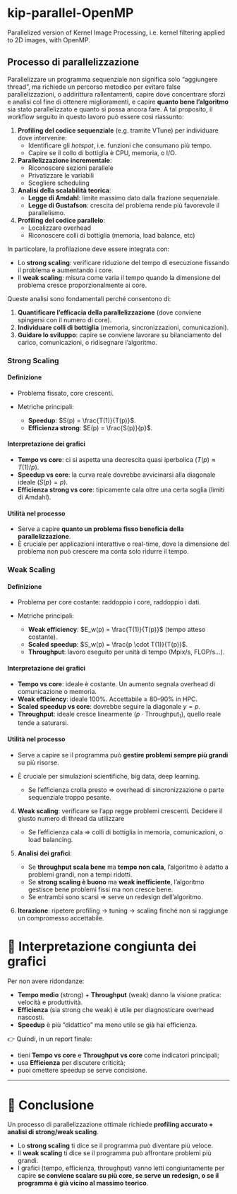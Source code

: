 # kip-parallel-OpenMP
Parallelized version of Kernel Image Processing, i.e. kernel filtering applied to 2D images, with OpenMP.







## Processo di parallelizzazione

Parallelizzare un programma sequenziale non significa solo “aggiungere thread”, ma richiede un percorso metodico per evitare false parallelizzazioni, o addirittura rallentamenti, capire dove concentrare sforzi e analisi col fine di ottenere miglioramenti, e capire **quanto bene l’algoritmo** sia stato parallelizzato e quanto si possa ancora fare. A tal proposito, il workflow seguito in questo lavoro può essere così riassunto:
1. **Profiling del codice sequenziale** (e.g. tramite VTune) per individuare dove intervenire:
   * Identificare gli *hotspot*, i.e. funzioni che consumano più tempo.
   * Capire se il collo di bottiglia è CPU, memoria, o I/O.
2. **Parallelizzazione incrementale**:
   * Riconoscere sezioni parallele
   * Privatizzare le variabili
   * Scegliere scheduling
3. **Analisi della scalabilità teorica**:
   * **Legge di Amdahl**: limite massimo dato dalla frazione sequenziale.
   * **Legge di Gustafson**: crescita del problema rende più favorevole il parallelismo.
4. **Profiling del codice parallelo**:
   * Localizzare overhead
   * Riconoscere colli di bottiglia (memoria, load balance, etc)

In particolare, la profilazione deve essere integrata con: 
* Lo **strong scaling**: verificare riduzione del tempo di esecuzione fissando il problema e aumentando i core.
* Il **weak scaling**: misura come varia il tempo quando la dimensione del problema cresce proporzionalmente ai core.

Queste analisi sono fondamentali perché consentono di:
1. **Quantificare l’efficacia della parallelizzazione** (dove conviene spingersi con il numero di core).
2. **Individuare colli di bottiglia** (memoria, sincronizzazioni, comunicazioni).
3. **Guidare lo sviluppo**: capire se conviene lavorare su bilanciamento del carico, comunicazioni, o ridisegnare l’algoritmo.

### Strong Scaling

#### Definizione

* Problema fissato, core crescenti.
* Metriche principali:

  * **Speedup**: $S(p) = \frac{T(1)}{T(p)}$.
  * **Efficienza strong**: $E(p) = \frac{S(p)}{p}$.

#### Interpretazione dei grafici

* **Tempo vs core**: ci si aspetta una decrescita quasi iperbolica ($T(p) \approx T(1)/p$).
* **Speedup vs core**: la curva reale dovrebbe avvicinarsi alla diagonale ideale ($S(p) = p$).
* **Efficienza strong vs core**: tipicamente cala oltre una certa soglia (limiti di Amdahl).

#### Utilità nel processo

* Serve a capire **quanto un problema fisso beneficia della parallelizzazione**.
* È cruciale per applicazioni interattive o real-time, dove la dimensione del problema non può crescere ma conta solo ridurre il tempo.

### Weak Scaling

#### Definizione

* Problema per core costante: raddoppio i core, raddoppio i dati.
* Metriche principali:

  * **Weak efficiency**: $E_w(p) = \frac{T(1)}{T(p)}$ (tempo atteso costante).
  * **Scaled speedup**: $S_w(p) = \frac{p \cdot T(1)}{T(p)}$.
  * **Throughput**: lavoro eseguito per unità di tempo (Mpix/s, FLOP/s…).

#### Interpretazione dei grafici

* **Tempo vs core**: ideale è costante. Un aumento segnala overhead di comunicazione o memoria.
* **Weak efficiency**: ideale 100%. Accettabile ≥ 80–90% in HPC.
* **Scaled speedup vs core**: dovrebbe seguire la diagonale $y = p$.
* **Throughput**: ideale cresce linearmente ($p \cdot \text{Throughput}_1$), quello reale tende a saturarsi.

#### Utilità nel processo

* Serve a capire se il programma può **gestire problemi sempre più grandi** su più risorse.
* È cruciale per simulazioni scientifiche, big data, deep learning.

   * Se l’efficienza crolla presto ⇒ overhead di sincronizzazione o parte sequenziale troppo pesante.
4. **Weak scaling**: verificare se l’app regge problemi crescenti.
 Decidere il giusto numero di thread da utilizzare
   * Se l’efficienza cala ⇒ colli di bottiglia in memoria, comunicazioni, o load balancing.
5. **Analisi dei grafici**:

   * Se **throughput scala bene** ma **tempo non cala**, l’algoritmo è adatto a problemi grandi, non a tempi ridotti.
   * Se **strong scaling è buono** ma **weak inefficiente**, l’algoritmo gestisce bene problemi fissi ma non cresce bene.
   * Se entrambi sono scarsi ⇒ serve un redesign dell’algoritmo.
6. **Iterazione**: ripetere profiling → tuning → scaling finché non si raggiunge un compromesso accettabile.










# 🔹 Interpretazione congiunta dei grafici

Per non avere ridondanze:

* **Tempo medio** (strong) + **Throughput** (weak) danno la visione pratica: velocità e produttività.
* **Efficienza** (sia strong che weak) è utile per diagnosticare overhead nascosti.
* **Speedup** è più “didattico” ma meno utile se già hai efficienza.

👉 Quindi, in un report finale:

* tieni **Tempo vs core** e **Throughput vs core** come indicatori principali;
* usa **Efficienza** per discutere criticità;
* puoi omettere speedup se serve concisione.

---

# 🔹 Conclusione

Un processo di parallelizzazione ottimale richiede **profiling accurato + analisi di strong/weak scaling**.

* Lo **strong scaling** ti dice se il programma può diventare più veloce.
* Il **weak scaling** ti dice se il programma può affrontare problemi più grandi.
* I grafici (tempo, efficienza, throughput) vanno letti congiuntamente per capire **se conviene scalare su più core, se serve un redesign, o se il programma è già vicino al massimo teorico**.


